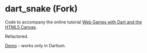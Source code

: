 # dart_snake (Fork)

Code to accompany the online tutorial [Web Games with Dart and the HTML5 Canvas](http://dart.academy/web-games-with-dart-and-the-html5-canvas/).

Refactored.

[Demo](https://newvladimirov.github.io/snake-game-in-dart/web/) - works only in Dartium.
